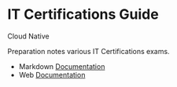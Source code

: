 # IT Certifications Guide

<span> Cloud Native</span>

Preparation notes various IT Certifications exams.

- Markdown [Documentation](docs/README.md)
- Web [Documentation](https://www.itcertificationsguide.com/)